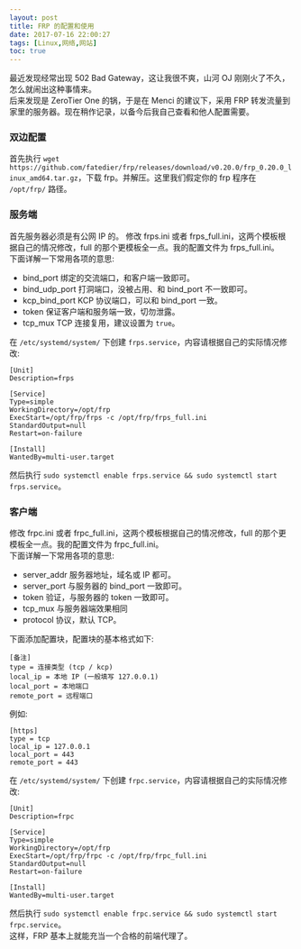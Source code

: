 ```yaml
---
layout: post
title: FRP 的配置和使用
date: 2017-07-16 22:00:27
tags: [Linux,网络,网站]
toc: true
---
```


最近发现经常出现 502 Bad Gateway，这让我很不爽，山河 OJ 刚刚火了不久，怎么就闹出这种事情来。  
后来发现是 ZeroTier One 的锅，于是在 Menci 的建议下，采用 FRP 转发流量到家里的服务器。现在稍作记录，以备今后我自己查看和他人配置需要。

### 双边配置
首先执行 `wget https://github.com/fatedier/frp/releases/download/v0.20.0/frp_0.20.0_linux_amd64.tar.gz`，下载 frp。并解压。这里我们假定你的 frp 程序在 `/opt/frp/` 路径。

### 服务端
首先服务器必须是有公网 IP 的。
修改 frps.ini 或者 frps_full.ini，这两个模板根据自己的情况修改，full 的那个更模板全一点。我的配置文件为 frps_full.ini。  
下面详解一下常用各项的意思:
- bind_port 绑定的交流端口，和客户端一致即可。
- bind_udp_port 打洞端口，没被占用、和 bind_port 不一致即可。
- kcp_bind_port KCP 协议端口，可以和 bind_port 一致。
- token 保证客户端和服务端一致，切勿泄露。
- tcp_mux TCP 连接复用，建议设置为 `true`。

在 `/etc/systemd/system/` 下创建 `frps.service`，内容请根据自己的实际情况修改:
```
[Unit]
Description=frps

[Service]
Type=simple
WorkingDirectory=/opt/frp
ExecStart=/opt/frp/frps -c /opt/frp/frps_full.ini
StandardOutput=null
Restart=on-failure

[Install]
WantedBy=multi-user.target
```
然后执行 `sudo systemctl enable frps.service && sudo systemctl start frps.service`。

### 客户端
修改 frpc.ini 或者 frpc_full.ini，这两个模板根据自己的情况修改，full 的那个更模板全一点。我的配置文件为 frpc_full.ini。  
下面详解一下常用各项的意思:
- server_addr 服务器地址，域名或 IP 都可。
- server_port 与服务器的 bind_port 一致即可。
- token 验证，与服务器的 token 一致即可。
- tcp_mux 与服务器端效果相同
- protocol 协议，默认 TCP。

下面添加配置块，配置块的基本格式如下:
```
[备注]
type = 连接类型 (tcp / kcp)
local_ip = 本地 IP (一般填写 127.0.0.1)
local_port = 本地端口
remote_port = 远程端口
```
例如:
```
[https]
type = tcp
local_ip = 127.0.0.1
local_port = 443
remote_port = 443
```
在 `/etc/systemd/system/` 下创建 `frpc.service`，内容请根据自己的实际情况修改:
```
[Unit]
Description=frpc

[Service]
Type=simple
WorkingDirectory=/opt/frp
ExecStart=/opt/frp/frpc -c /opt/frp/frpc_full.ini
StandardOutput=null
Restart=on-failure

[Install]
WantedBy=multi-user.target
```
然后执行 `sudo systemctl enable frpc.service && sudo systemctl start frpc.service`。  
这样，FRP 基本上就能充当一个合格的前端代理了。